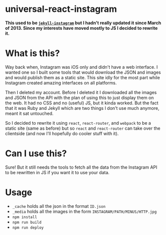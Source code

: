 universal-react-instagram
===============

**This used to be [`jekyll-instagram`](https://github.com/lukekarrys/jekyll-instagram/commit/1da67ca095902c2241753f3722c7a991a39d185c) but I hadn't really updated it since March of 2013. Since my interests have moved mostly to JS I decided to rewrite it.**


# What is this?

Way back when, Instagram was iOS only and didn't have a web interface. I wanted one so I built some tools that would download the JSON and images and would publish them as a static site. This site idly for the most part while Instagram created amazing interfaces on all platforms.

Then I deleted my account. Before I deleted it I downloaded all the images and JSON from the API with the plan of using this to just display them on the web. It had no CSS and no (useful) JS, but it kinda worked. But the fact that it was Ruby and Jekyll which are two things I don't use much anymore, meant it sat untouched.

So I decided to rewrite it using `react`, `react-router`, and `webpack` to be a static site (same as before) but so `react` and `react-router` can take over the clientside (and now I'll hopefully do cooler stuff with it).


# Can I use this?

Sure! But it still needs the tools to fetch all the data from the Instagram API to be rewritten in JS if you want it to use your data.


# Usage

- `_cache` holds all the json in the format `ID.json`
- `_media` holds all the images in the form `INSTAGRAM/PATH/MINUS/HTTP.jpg`
- `npm install`
- `npm run build`
- `npm run deploy`